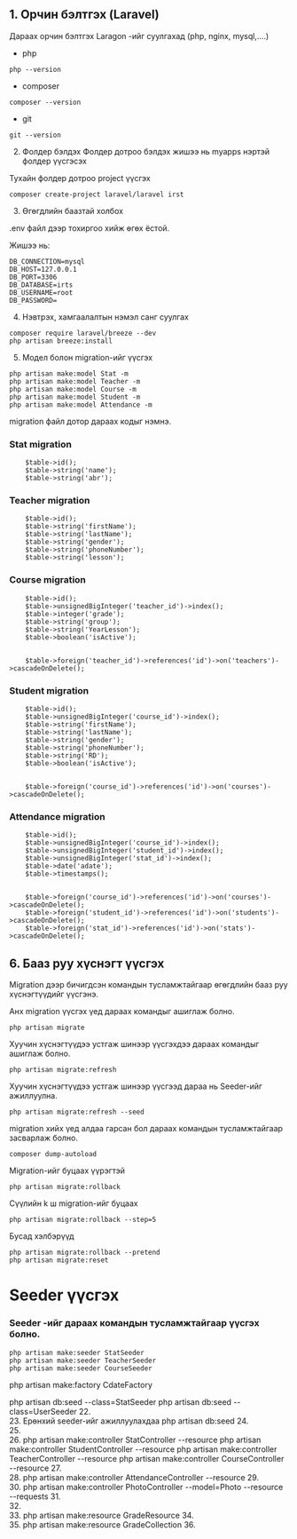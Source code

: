 ## 1. Орчин бэлтгэх (Laravel)

Дараах орчин бэлтгэх
Laragon -ийг суулгахад (php, nginx, mysql,….)

* php

```
php --version
```

* composer

```
composer --version
```

* git 

```
git --version
```
2.	Фолдер бэлдэх
Фолдер дотроо бэлдэх жишээ нь myapps нэртэй фолдер үүсгэсэх

Тухайн фолдер дотроо project үүсгэх

```
composer create-project laravel/laravel irst
```

3.	Өгөгдлийн баазтай холбох

.env файл дээр тохиргоо хийж өгөх ёстой. 

Жишээ нь:

```
DB_CONNECTION=mysql
DB_HOST=127.0.0.1
DB_PORT=3306
DB_DATABASE=irts
DB_USERNAME=root
DB_PASSWORD=
```

4.	Нэвтрэх, хамгаалалтын нэмэл санг суулгах

```
composer require laravel/breeze --dev
php artisan breeze:install
```

5.	Модел болон migration-ийг үүсгэх

```
php artisan make:model Stat -m
php artisan make:model Teacher -m
php artisan make:model Course -m
php artisan make:model Student -m
php artisan make:model Attendance -m
```

migration файл дотор дараах кодыг нэмнэ.


### Stat migration
```
    $table->id();
    $table->string('name');
    $table->string('abr');
```

### Teacher migration
```
    $table->id();
    $table->string('firstName');
    $table->string('lastName');
    $table->string('gender');
    $table->string('phoneNumber');
    $table->string('lesson');
```

### Course migration
```
    $table->id();
    $table->unsignedBigInteger('teacher_id')->index();
    $table->integer('grade');
    $table->string('group');
    $table->string('YearLesson');
    $table->boolean('isActive');
    

    $table->foreign('teacher_id')->references('id')->on('teachers')->cascadeOnDelete();
```


### Student migration
```
    $table->id();
    $table->unsignedBigInteger('course_id')->index();
    $table->string('firstName');
    $table->string('lastName');
    $table->string('gender');
    $table->string('phoneNumber');
    $table->string('RD');
    $table->boolean('isActive');


    $table->foreign('course_id')->references('id')->on('courses')->cascadeOnDelete();
```


### Attendance migration
```
    $table->id();
    $table->unsignedBigInteger('course_id')->index();
    $table->unsignedBigInteger('student_id')->index();
    $table->unsignedBigInteger('stat_id')->index();
    $table->date('adate');
    $table->timestamps();


    $table->foreign('course_id')->references('id')->on('courses')->cascadeOnDelete();
    $table->foreign('student_id')->references('id')->on('students')->cascadeOnDelete();
    $table->foreign('stat_id')->references('id')->on('stats')->cascadeOnDelete();
```


## 6. Бааз руу хүснэгт үүсгэх

Migration дээр бичигдсэн командын тусламжтайгаар өгөгдлийн бааз руу хүснэгтүүдийг үүсгэнэ.

Анх migration үүсгэх үед дараах командыг ашиглаж болно.

```
php artisan migrate
```

Хуучин хүснэгтүүдээ устгаж шинээр үүсгэхдээ дараах командыг ашиглаж болно.

```
php artisan migrate:refresh
```

Хуучин хүснэгтүүдээ устгаж шинээр үүсгээд дараа нь Seeder-ийг ажиллуулна.

```
php artisan migrate:refresh --seed
```

migration хийх үед алдаа гарсан бол дараах командын тусламжтайгаар засварлаж болно.

```
composer dump-autoload
```

Migration-ийг буцаах үүрэгтэй

```
php artisan migrate:rollback
```
Сүүлийн k ш migration-ийг буцаах

```
php artisan migrate:rollback --step=5
```

Бусад хэлбэрүүд

```
php artisan migrate:rollback --pretend
php artisan migrate:reset
```
# Seeder үүсгэх 

### Seeder -ийг дараах командын тусламжтайгаар үүсгэх болно.

```
php artisan make:seeder StatSeeder
php artisan make:seeder TeacherSeeder
php artisan make:seeder CourseSeeder
```



php artisan make:factory CdateFactory

php artisan db:seed --class=StatSeeder
php artisan db:seed --class=UserSeeder
22.	 
23.	Ерөнхий seeder-ийг ажиллуулахдаа
php artisan db:seed
24.	 
25.	 
26.	php artisan make:controller StatController --resource
php artisan make:controller StudentController --resource
php artisan make:controller TeacherController --resource
php artisan make:controller CourseController --resource
27.	 
28.	php artisan make:controller AttendanceController --resource
29.	 
30.	
php artisan make:controller PhotoController --model=Photo --resource --requests
31.	 
32.	 
33.	php artisan make:resource GradeResource
34.	 
35.	php artisan make:resource GradeCollection
36.	
